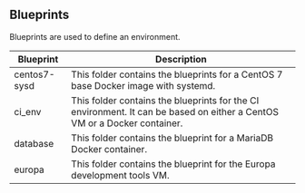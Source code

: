 ## Blueprints

Blueprints are used to define an environment.

| Blueprint | Description |
|--------|--------|
| centos7-sysd | This folder contains the blueprints for a CentOS 7 base Docker image with systemd. |
| ci_env |This folder contains the blueprints for the CI environment.  It can be based on either a CentOS VM or a Docker container. |
| database | This folder contains the blueprint for a MariaDB Docker container. |
| europa | This folder contains the blueprint for the Europa development tools VM. |